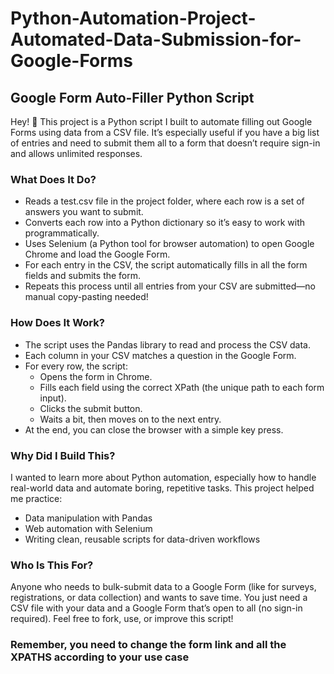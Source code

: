 # Python-Automation-Project-Automated-Data-Submission-for-Google-Forms

## Google Form Auto-Filler Python Script
Hey! 👋
This project is a Python script I built to automate filling out Google Forms using data from a CSV file. It’s especially useful if you have a big list of entries and need to submit them all to a form that doesn’t require sign-in and allows unlimited responses.
### What Does It Do?
- Reads a test.csv file in the project folder, where each row is a set of answers you want to submit.
- Converts each row into a Python dictionary so it’s easy to work with programmatically.
- Uses Selenium (a Python tool for browser automation) to open Google Chrome and load the Google Form.
- For each entry in the CSV, the script automatically fills in all the form fields and submits the form.
- Repeats this process until all entries from your CSV are submitted—no manual copy-pasting needed!
### How Does It Work?
- The script uses the Pandas library to read and process the CSV data.
- Each column in your CSV matches a question in the Google Form.
- For every row, the script:
  - Opens the form in Chrome.
  - Fills each field using the correct XPath (the unique path to each form input).
  - Clicks the submit button.
  - Waits a bit, then moves on to the next entry.
- At the end, you can close the browser with a simple key press.
### Why Did I Build This?
I wanted to learn more about Python automation, especially how to handle real-world data and automate boring, repetitive tasks. This project helped me practice:
- Data manipulation with Pandas
- Web automation with Selenium
- Writing clean, reusable scripts for data-driven workflows
### Who Is This For?
Anyone who needs to bulk-submit data to a Google Form (like for surveys, registrations, or data collection) and wants to save time. You just need a CSV file with your data and a Google Form that’s open to all (no sign-in required).
Feel free to fork, use, or improve this script!
### Remember, you need to change the form link and all the XPATHS according to your use case
